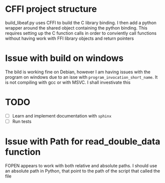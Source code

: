 # CFFI project structure
build_libeaf.py uses CFFI to build the C library binding. I then add a python wrapper around the shared object containing the python binding. This requires setting up the C function calls in order to conviently call functions without having work with FFI library objects and return pointers

# Issue with build on windows
The bild is working fine on Debian, however I am having issues with the program on windows due to an isse with `program_invocation_short_name`. It is not compiling with gcc or with MSVC. I shall investivate this

# TODO
* [ ] Learn and implement documentation with `sphinx`
* [ ] Run tests

# Issue with Path for read_double_data function
FOPEN appears to work with both relative and absolute paths. I should use an absolute path in Python, that point to the path of the script that called the file